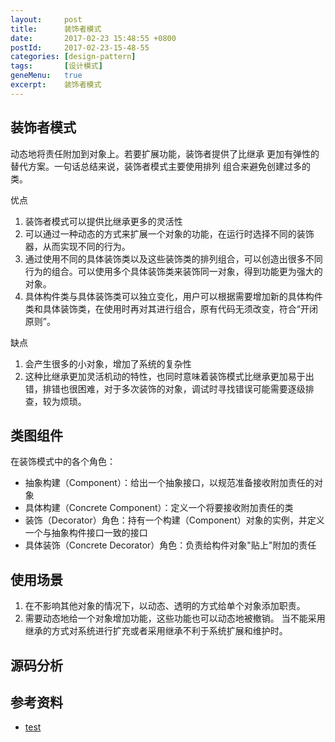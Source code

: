 ```yaml
---
layout:     post
title:      装饰者模式
date:       2017-02-23 15:48:55 +0800
postId:     2017-02-23-15-48-55
categories: [design-pattern]
tags:       [设计模式]
geneMenu:   true
excerpt:    装饰者模式
---
```


## 装饰者模式

动态地将责任附加到对象上。若要扩展功能，装饰者提供了比继承
更加有弹性的替代方案。一句话总结来说，装饰者模式主要使用排列
组合来避免创建过多的类。

优点
1) 装饰者模式可以提供比继承更多的灵活性
2) 可以通过一种动态的方式来扩展一个对象的功能，在运行时选择不同的装饰器，从而实现不同的行为。
3) 通过使用不同的具体装饰类以及这些装饰类的排列组合，可以创造出很多不同行为的组合。可以使用多个具体装饰类来装饰同一对象，得到功能更为强大的对象。
4) 具体构件类与具体装饰类可以独立变化，用户可以根据需要增加新的具体构件类和具体装饰类，在使用时再对其进行组合，原有代码无须改变，符合“开闭原则”。

缺点
1) 会产生很多的小对象，增加了系统的复杂性
2) 这种比继承更加灵活机动的特性，也同时意味着装饰模式比继承更加易于出错，排错也很困难，对于多次装饰的对象，调试时寻找错误可能需要逐级排查，较为烦琐。

## 类图组件

在装饰模式中的各个角色：  
* 抽象构建（Component）：给出一个抽象接口，以规范准备接收附加责任的对象
* 具体构建（Concrete Component）：定义一个将要接收附加责任的类
* 装饰（Decorator）角色：持有一个构建（Component）对象的实例，并定义一个与抽象构件接口一致的接口
* 具体装饰（Concrete Decorator）角色：负责给构件对象"贴上"附加的责任


## 使用场景

1) 在不影响其他对象的情况下，以动态、透明的方式给单个对象添加职责。
2) 需要动态地给一个对象增加功能，这些功能也可以动态地被撤销。  当不能采用继承的方式对系统进行扩充或者采用继承不利于系统扩展和维护时。

## 源码分析

## 参考资料

* [test](test.html)
